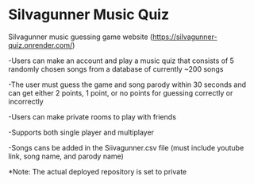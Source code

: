 # Silvagunner Music Quiz
 Silvagunner music guessing game website
(https://silvagunner-quiz.onrender.com/)

-Users can make an account and play a music quiz that consists of 5 randomly chosen songs from a database of currently ~200 songs

-The user must guess the game and song parody within 30 seconds and can get either 2 points, 1 point, or no points for guessing correctly or incorrectly

-Users can make private rooms to play with friends

-Supports both single player and multiplayer

-Songs cans be added in the Siivagunner.csv file (must include youtube link, song name, and parody name)

*Note: The actual deployed repository is set to private
